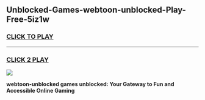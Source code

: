 
## Unblocked-Games-webtoon-unblocked-Play-Free-5iz1w
<h3>
<a href="https://premium76.site?title=webtoon-unblocked&ref=18A1">CLICK TO PLAY</a></h3>
<hr>

<h3>
<a href="https://premium76.site?title=webtoon-unblocked&ref=18A1">CLICK 2 PLAY</a>
  
</h3>

<a href="https://premium76.site?title=webtoon-unblocked&ref=18A1"><img src="https://clearcache.store/games.png"></a>


**webtoon-unblocked games unblocked: Your Gateway to Fun and Accessible Online Gaming**
